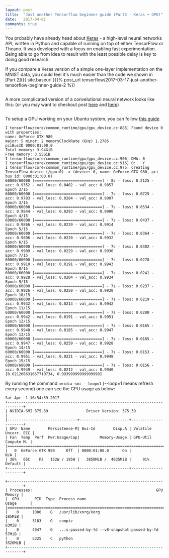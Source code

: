 ```yaml
---
layout: post
title:  "Just another Tensorflow beginner guide (Part3 - Keras + GPU)"
date:   2017-04-01
comments: true
---
```


You probably have already head about [Keras](https://keras.io/) - a high-level neural networks API, written in Python and capable of running on top of either TensorFlow or Theano. It was developed with a focus on enabling fast experimentation. Being able to go from idea to result with the least possible delay is key to doing good research.

If you compare a Keras version of a simple one-layer implementation on the MNIST data, you could feel it's much easier
than the code we shown in [Part 2]({{ site.baseurl }}{% post_url tensorflow/2017-03-17-just-another-tensorflow-beginner-guide-2 %})

```python

```

A more complicated version of a convelutional neural network looks like this:
(or you may want to checkout post [here]() and [here]())
```python
```

To setup a GPU working on your Ubuntu system, you can follow [this guide](https://medium.com/towards-data-science/building-your-own-deep-learning-box-47b918aea1eb)

```
I tensorflow/core/common_runtime/gpu/gpu_device.cc:885] Found device 0 with properties:
name: GeForce GTX 980
major: 5 minor: 2 memoryClockRate (GHz) 1.2785
pciBusID 0000:01:00.0
Total memory: 3.94GiB
Free memory: 3.55GiB
I tensorflow/core/common_runtime/gpu/gpu_device.cc:906] DMA: 0
I tensorflow/core/common_runtime/gpu/gpu_device.cc:916] 0:   Y
I tensorflow/core/common_runtime/gpu/gpu_device.cc:975] Creating TensorFlow device (/gpu:0) -> (device: 0, name: GeForce GTX 980, pci bus id: 0000:01:00.0)
60000/60000 [==============================] - 8s - loss: 0.2125 - acc: 0.9352 - val_loss: 0.0402 - val_acc: 0.9857
Epoch 2/15
60000/60000 [==============================] - 7s - loss: 0.0725 - acc: 0.9783 - val_loss: 0.0284 - val_acc: 0.9907
Epoch 3/15
60000/60000 [==============================] - 7s - loss: 0.0534 - acc: 0.9844 - val_loss: 0.0293 - val_acc: 0.9900
Epoch 4/15
60000/60000 [==============================] - 7s - loss: 0.0437 - acc: 0.9866 - val_loss: 0.0239 - val_acc: 0.9914
Epoch 5/15
60000/60000 [==============================] - 7s - loss: 0.0364 - acc: 0.9896 - val_loss: 0.0220 - val_acc: 0.9932
Epoch 6/15
60000/60000 [==============================] - 7s - loss: 0.0302 - acc: 0.9909 - val_loss: 0.0229 - val_acc: 0.9930
Epoch 7/15
60000/60000 [==============================] - 7s - loss: 0.0278 - acc: 0.9910 - val_loss: 0.0191 - val_acc: 0.9943
Epoch 8/15
60000/60000 [==============================] - 7s - loss: 0.0241 - acc: 0.9928 - val_loss: 0.0204 - val_acc: 0.9934
Epoch 9/15
60000/60000 [==============================] - 7s - loss: 0.0237 - acc: 0.9926 - val_loss: 0.0250 - val_acc: 0.9930
Epoch 10/15
60000/60000 [==============================] - 7s - loss: 0.0219 - acc: 0.9932 - val_loss: 0.0213 - val_acc: 0.9942
Epoch 11/15
60000/60000 [==============================] - 7s - loss: 0.0200 - acc: 0.9942 - val_loss: 0.0191 - val_acc: 0.9951
Epoch 12/15
60000/60000 [==============================] - 7s - loss: 0.0165 - acc: 0.9948 - val_loss: 0.0185 - val_acc: 0.9947
Epoch 13/15
60000/60000 [==============================] - 7s - loss: 0.0165 - acc: 0.9947 - val_loss: 0.0259 - val_acc: 0.9928
Epoch 14/15
60000/60000 [==============================] - 7s - loss: 0.0153 - acc: 0.9951 - val_loss: 0.0221 - val_acc: 0.9948
Epoch 15/15
60000/60000 [==============================] - 7s - loss: 0.0156 - acc: 0.9949 - val_loss: 0.0212 - val_acc: 0.9940
[0.021206631667710734, 0.99399999999999999]
```

By running the command `nvidia-smi --loop=1` (--loop=1 means refresh every second)
one can see the CPU usage as below:

```
Sat Apr  1 16:54:59 2017       
+-----------------------------------------------------------------------------+
| NVIDIA-SMI 375.39                 Driver Version: 375.39                    |
|-------------------------------+----------------------+----------------------+
| GPU  Name        Persistence-M| Bus-Id        Disp.A | Volatile Uncorr. ECC |
| Fan  Temp  Perf  Pwr:Usage/Cap|         Memory-Usage | GPU-Util  Compute M. |
|===============================+======================+======================|
|   0  GeForce GTX 980     Off  | 0000:01:00.0      On |                  N/A |
| 36%   65C    P2   152W / 195W |   3850MiB /  4035MiB |     91%      Default |
+-------------------------------+----------------------+----------------------+

+-----------------------------------------------------------------------------+
| Processes:                                                       GPU Memory |
|  GPU       PID  Type  Process name                               Usage      |
|=============================================================================|
|    0      1000    G   /usr/lib/xorg/Xorg                             185MiB |
|    0      3183    G   compiz                                          83MiB |
|    0      4947    G   ...s-passed-by-fd --v8-snapshot-passed-by-fd    57MiB |
|    0      5325    C   python                                        3520MiB |
+-----------------------------------------------------------------------------+
```
